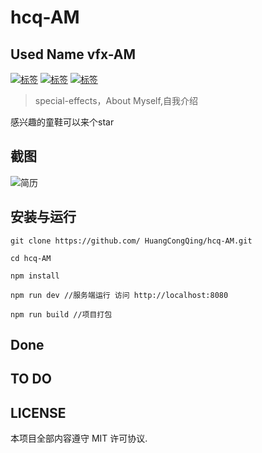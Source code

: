 # hcq-AM
##  Used Name vfx-AM
[![标签](https://img.shields.io/teamcity/codebetter/bt428.svg)]() [![标签](https://img.shields.io/npm/v/@cycle/core.svg)]() [![标签](https://img.shields.io/npm/dm/localeval.svg)]()

>special-effects，About Myself,自我介绍

感兴趣的童鞋可以来个star

## 截图
![简历](https://upload-images.jianshu.io/upload_images/4340772-4655bd187331fac4.png?imageMogr2/auto-orient/strip%7CimageView2/2/w/1240)
## 安装与运行
```
git clone https://github.com/ HuangCongQing/hcq-AM.git

cd hcq-AM

npm install

npm run dev //服务端运行 访问 http://localhost:8080

npm run build //项目打包 

```



## Done


## TO DO




## LICENSE

本项目全部内容遵守 MIT 许可协议.